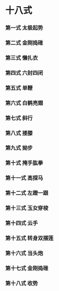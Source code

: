 # 十八式

### 第一式 太极起势         

### 第二式 金刚捣碓 

### 第三式 懒扎衣

### 第四式 六封四闭 

### 第五式 单鞭 

### 第六式 白鹤亮翅



### 第七式 斜行

### 第八式 搂膝

### 第九式 拗步  

### 第十式 掩手肱拳 

### 第十一式 高探马

### 第十二式 左蹬一跟 

### 第十三式 玉女穿梭

### 第十四式 云手 

### 第十五式 转身双摆莲

### 第十六式 当头炮

### 第十七式 金刚捣碓 

### 第十八式 收势